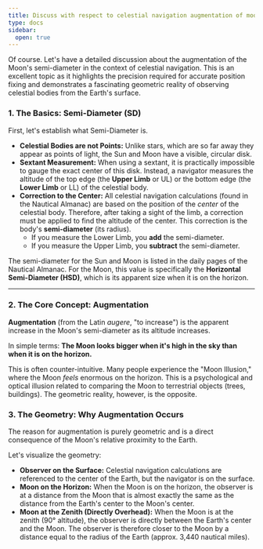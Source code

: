 ```yaml
---
title: Discuss with respect to celestial navigation augmentation of moon's semi-diameter
type: docs
sidebar:
  open: true
---
```


Of course. Let's have a detailed discussion about the augmentation of the Moon's semi-diameter in the context of celestial navigation. This is an excellent topic as it highlights the precision required for accurate position fixing and demonstrates a fascinating geometric reality of observing celestial bodies from the Earth's surface.

### 1. The Basics: Semi-Diameter (SD)

First, let's establish what Semi-Diameter is.

*   **Celestial Bodies are not Points:** Unlike stars, which are so far away they appear as points of light, the Sun and Moon have a visible, circular disk.
*   **Sextant Measurement:** When using a sextant, it is practically impossible to gauge the exact center of this disk. Instead, a navigator measures the altitude of the top edge (the **Upper Limb** or UL) or the bottom edge (the **Lower Limb** or LL) of the celestial body.
*   **Correction to the Center:** All celestial navigation calculations (found in the Nautical Almanac) are based on the position of the *center* of the celestial body. Therefore, after taking a sight of the limb, a correction must be applied to find the altitude of the center. This correction is the body's **semi-diameter** (its radius).
    *   If you measure the Lower Limb, you **add** the semi-diameter.
    *   If you measure the Upper Limb, you **subtract** the semi-diameter.

The semi-diameter for the Sun and Moon is listed in the daily pages of the Nautical Almanac. For the Moon, this value is specifically the **Horizontal Semi-Diameter (HSD)**, which is its apparent size when it is on the horizon.

---

### 2. The Core Concept: Augmentation

**Augmentation** (from the Latin *augere*, "to increase") is the apparent increase in the Moon's semi-diameter as its altitude increases.

In simple terms: **The Moon looks bigger when it's high in the sky than when it is on the horizon.**

This is often counter-intuitive. Many people experience the "Moon Illusion," where the Moon *feels* enormous on the horizon. This is a psychological and optical illusion related to comparing the Moon to terrestrial objects (trees, buildings). The geometric reality, however, is the opposite.

### 3. The Geometry: Why Augmentation Occurs

The reason for augmentation is purely geometric and is a direct consequence of the Moon's relative proximity to the Earth.

Let's visualize the geometry:

*   **Observer on the Surface:** Celestial navigation calculations are referenced to the center of the Earth, but the navigator is on the surface.
*   **Moon on the Horizon:** When the Moon is on the horizon, the observer is at a distance from the Moon that is almost exactly the same as the distance from the Earth's center to the Moon's center.
*   **Moon at the Zenith (Directly Overhead):** When the Moon is at the zenith (90° altitude), the observer is directly between the Earth's center and the Moon. The observer is therefore closer to the Moon by a distance equal to the radius of the Earth (approx. 3,440 nautical miles).

